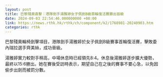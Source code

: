 ```yaml
---
layout: post
title: 巴黎殘奧直擊｜港隊劍手湯雅婷女子佩劍B級首輪復活賽勝出晉級
date: 2024-09-03 22:54:46.000000000 +08:00
link: https://news.rthk.hk/rthk/ch/component/k2/1768981-20240903.htm
categories: rthk
---
```


巴黎殘奧輪椅劍擊項目，港隊劍手湯雅婷於女子佩劍B級賽事首輪復活賽，擊敗委內瑞拉選手齊美絲，成功晉級。

湯雅婷實力較對手稍高，中場休息時已經領先8:4。休息後湯雅婷逐步擴大優勢，最終以15:6勝出。她在賽後受訪時表示，期望自己在之後的賽事不要心急，以免因偷步出劍而被罰分數。
